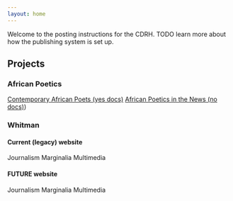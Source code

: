 ```yaml
---
layout: home
---
```


<link rel="stylesheet" href="/assets/css/style.css"/>

<p>Welcome to the posting instructions for the CDRH. TODO learn more about how the publishing system is set up.</p>

<h2>Projects</h2>

<h3>African Poetics</h3>

<div class="projects">
  <a href="/projects/ap_cap" class="project">Contemporary African Poets (yes docs)</a>
  <a href="/projects/ap_news" class="project">African Poetics in the News (no docs)</a>)
</div>

<h3>Whitman</h3>

<h4>Current (legacy) website</h4>
<div class="projects">
  <span class="project">Journalism</span>
  <span class="project">Marginalia</span>
  <span class="project">Multimedia</span>
</div>

<h4>FUTURE website</h4>
<div class="projects">
  <span class="project">Journalism</span>
  <span class="project">Marginalia</span>
  <span class="project">Multimedia</span>
</div>
